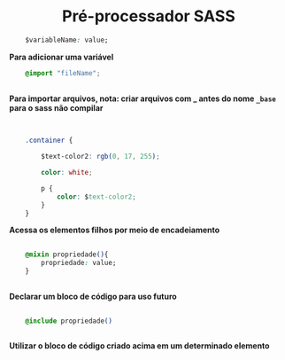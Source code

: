 <h1 align="center">Pré-processador SASS</h1>

``` css
    $variableName: value;
```
**Para adicionar uma variável**


``` css
    @import "fileName";
    
```

**Para importar arquivos, nota: criar arquivos com _ antes do nome ``` _base ``` para o sass não compilar**


``` css
    
    
    .container {

        $text-color2: rgb(0, 17, 255);

        color: white;

        p {
            color: $text-color2;
        }
    }
```

**Acessa os elementos filhos por meio de encadeiamento**

``` css
    
    @mixin propriedade(){
        propriedade: value;
    }
        
```
**Declarar um bloco de código para uso futuro**

``` css
    
    @include propriedade()
        
```

**Utilizar o bloco de código criado acima em um determinado elemento**

